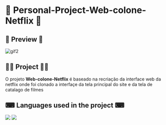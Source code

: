 # 📌 Personal-Project-Web-colone-Netflix 📌


## 🔎 **Preview** 🔎

![gif2](https://user-images.githubusercontent.com/69303138/113956236-8b9b7400-97f3-11eb-8d69-eb5e608ec271.gif)

## 👨‍💻 **Project** 👨‍💻

O projeto **Web-colone-Netflix** é baseado na recriação da interface web da netflix onde foi clonado a interfaçe da tela principal do site e da tela de catalago de filmes  



## ⌨ **Languages used in the project** ⌨ 


![](https://img.shields.io/badge/HTML5-E34F26?style=for-the-badge&logo=html5&logoColor=white) ![](https://img.shields.io/badge/CSS3-1572B6?style=for-the-badge&logo=css3&logoColor=white)  




              
